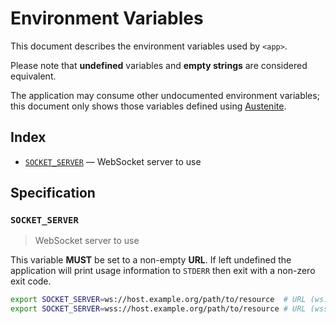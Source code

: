# Environment Variables

This document describes the environment variables used by `<app>`.

Please note that **undefined** variables and **empty strings** are considered
equivalent.

The application may consume other undocumented environment variables; this
document only shows those variables defined using [Austenite].

[austenite]: https://github.com/eloquent/austenite

## Index

- [`SOCKET_SERVER`](#SOCKET_SERVER) — WebSocket server to use

## Specification

### `SOCKET_SERVER`

> WebSocket server to use

This variable **MUST** be set to a non-empty **URL**.
If left undefined the application will print usage information to `STDERR` then
exit with a non-zero exit code.

```sh
export SOCKET_SERVER=ws://host.example.org/path/to/resource  # URL (ws:)
export SOCKET_SERVER=wss://host.example.org/path/to/resource # URL (wss:)
```
